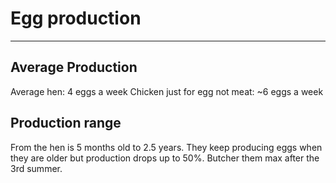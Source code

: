 # Egg production

---
## Average Production
Average hen: 4 eggs a week
Chicken just for egg not meat: ~6 eggs a week

## Production range
From the hen is 5 months old to 2.5 years.
They keep producing eggs when they are older but production drops up to 50%.
Butcher them max after the 3rd summer.